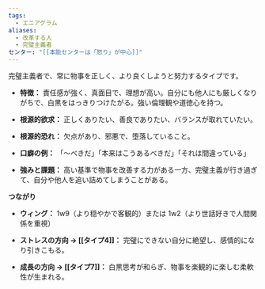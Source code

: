 ```yaml
---
tags:
  - エニアグラム
aliases:
  - 改革する人
  - 完璧主義者
センター: "[[本能センターは「怒り」が中心]]"
---
```

完璧主義者で、常に物事を正しく、より良くしようと努力するタイプです。

- **特徴：** 責任感が強く、真面目で、理想が高い。自分にも他人にも厳しくなりがちで、白黒をはっきりつけたがる。強い倫理観や道徳心を持つ。
    
- **根源的欲求：** 正しくありたい、善良でありたい、バランスが取れていたい。
    
- **根源的恐れ：** 欠点があり、邪悪で、堕落していること。
    
- **口癖の例：** 「〜べきだ」「本来はこうあるべきだ」「それは間違っている」
    
- **強みと課題：** 高い基準で物事を改善する力がある一方、完璧主義が行き過ぎて、自分や他人を追い詰めてしまうことがある。

**つながり**

- **ウィング：** 1w9（より穏やかで客観的）または 1w2（より世話好きで人間関係を重視）
    
- **ストレスの方向 → [[タイプ4]]：** 完璧にできない自分に絶望し、感情的になり引きこもる。
    
- **成長の方向 → [[タイプ7]]：** 白黒思考が和らぎ、物事を楽観的に楽しむ柔軟性が生まれる。